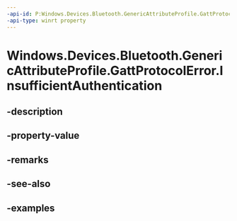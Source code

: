 ```yaml
---
-api-id: P:Windows.Devices.Bluetooth.GenericAttributeProfile.GattProtocolError.InsufficientAuthentication
-api-type: winrt property
---
```


<!-- Property syntax.
public byte InsufficientAuthentication { get; }
-->

# Windows.Devices.Bluetooth.GenericAttributeProfile.GattProtocolError.InsufficientAuthentication

## -description

## -property-value

## -remarks

## -see-also

## -examples

